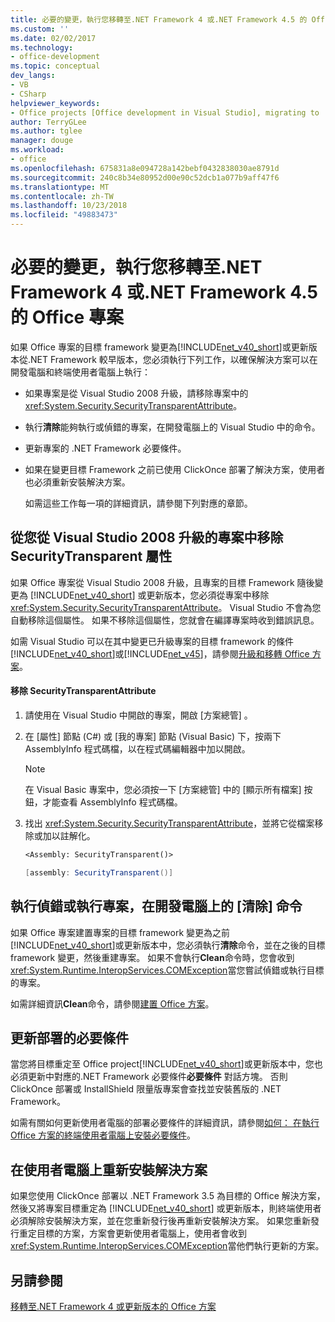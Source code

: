 ```yaml
---
title: 必要的變更，執行您移轉至.NET Framework 4 或.NET Framework 4.5 的 Office 專案
ms.custom: ''
ms.date: 02/02/2017
ms.technology:
- office-development
ms.topic: conceptual
dev_langs:
- VB
- CSharp
helpviewer_keywords:
- Office projects [Office development in Visual Studio], migrating to .NET Framework 4
author: TerryGLee
ms.author: tglee
manager: douge
ms.workload:
- office
ms.openlocfilehash: 675831a8e094728a142bebf0432838030ae8791d
ms.sourcegitcommit: 240c8b34e80952d00e90c52dcb1a077b9aff47f6
ms.translationtype: MT
ms.contentlocale: zh-TW
ms.lasthandoff: 10/23/2018
ms.locfileid: "49883473"
---
```

# <a name="required-changes-to-run-office-projects-that-you-migrate-to-the-net-framework-4-or-the-net-framework-45"></a>必要的變更，執行您移轉至.NET Framework 4 或.NET Framework 4.5 的 Office 專案
  如果 Office 專案的目標 framework 變更為[!INCLUDE[net_v40_short](../sharepoint/includes/net-v40-short-md.md)]或更新版本從.NET Framework 較早版本，您必須執行下列工作，以確保解決方案可以在開發電腦和終端使用者電腦上執行：  
  
- 如果專案是從 Visual Studio 2008 升級，請移除專案中的 <xref:System.Security.SecurityTransparentAttribute>。  
  
- 執行**清除**能夠執行或偵錯的專案，在開發電腦上的 Visual Studio 中的命令。  
  
- 更新專案的 .NET Framework 必要條件。  
  
- 如果在變更目標 Framework 之前已使用 ClickOnce 部署了解決方案，使用者也必須重新安裝解決方案。  
  
  如需這些工作每一項的詳細資訊，請參閱下列對應的章節。  
  
## <a name="remove-the-securitytransparent-attribute-from-projects-that-you-upgrade-from-visual-studio-2008"></a>從您從 Visual Studio 2008 升級的專案中移除 SecurityTransparent 屬性  
 如果 Office 專案從 Visual Studio 2008 升級，且專案的目標 Framework 隨後變更為 [!INCLUDE[net_v40_short](../sharepoint/includes/net-v40-short-md.md)] 或更新版本，您必須從專案中移除 <xref:System.Security.SecurityTransparentAttribute>。 Visual Studio 不會為您自動移除這個屬性。 如果不移除這個屬性，您就會在編譯專案時收到錯誤訊息。  
  
 如需 Visual Studio 可以在其中變更已升級專案的目標 framework 的條件[!INCLUDE[net_v40_short](../sharepoint/includes/net-v40-short-md.md)]或[!INCLUDE[net_v45](../vsto/includes/net-v45-md.md)]，請參閱[升級和移轉 Office 方案](../vsto/upgrading-and-migrating-office-solutions.md)。  
  
#### <a name="to-remove-the-securitytransparentattribute"></a>移除 SecurityTransparentAttribute  
  
1.  請使用在 Visual Studio 中開啟的專案，開啟 [方案總管] 。  
  
2.  在 [屬性]  節點 (C#) 或 [我的專案]  節點 (Visual Basic) 下，按兩下 AssemblyInfo 程式碼檔，以在程式碼編輯器中加以開啟。  
  
    > [!NOTE]  
    >  在 Visual Basic 專案中，您必須按一下 [方案總管]  中的 [顯示所有檔案]  按鈕，才能查看 AssemblyInfo 程式碼檔。  
  
3.  找出 <xref:System.Security.SecurityTransparentAttribute>，並將它從檔案移除或加以註解化。  
  
    ```vb  
    <Assembly: SecurityTransparent()>  
    ```  
  
    ```csharp  
    [assembly: SecurityTransparent()]  
    ```  
  
## <a name="perform-the-clean-command-to-debug-or-run-a-project-on-the-development-computer"></a>執行偵錯或執行專案，在開發電腦上的 [清除] 命令  
 如果 Office 專案建置專案的目標 framework 變更為之前[!INCLUDE[net_v40_short](../sharepoint/includes/net-v40-short-md.md)]或更新版本中，您必須執行**清除**命令，並在之後的目標 framework 變更，然後重建專案。 如果不會執行**Clean**命令時，您會收到<xref:System.Runtime.InteropServices.COMException>當您嘗試偵錯或執行目標的專案。  
  
 如需詳細資訊**Clean**命令，請參閱[建置 Office 方案](../vsto/building-office-solutions.md)。  
  
## <a name="update-the-prerequisites-for-deployment"></a>更新部署的必要條件  
 當您將目標重定至 Office project[!INCLUDE[net_v40_short](../sharepoint/includes/net-v40-short-md.md)]或更新版本中，您也必須更新中對應的.NET Framework 必要條件**必要條件** 對話方塊。 否則 ClickOnce 部署或 InstallShield 限量版專案會查找並安裝舊版的 .NET Framework。  
  
 如需有關如何更新使用者電腦的部署必要條件的詳細資訊，請參閱[如何： 在執行 Office 方案的終端使用者電腦上安裝必要條件](http://msdn.microsoft.com/74dd2c52-838f-4abf-b2b4-4d7b0c2a0a98)。  
  
## <a name="reinstall-solutions-on-end-user-computers"></a>在使用者電腦上重新安裝解決方案  
 如果您使用 ClickOnce 部署以 .NET Framework 3.5 為目標的 Office 解決方案，然後又將專案目標重定為 [!INCLUDE[net_v40_short](../sharepoint/includes/net-v40-short-md.md)] 或更新版本，則終端使用者必須解除安裝解決方案，並在您重新發行後再重新安裝解決方案。 如果您重新發行重定目標的方案，方案會更新使用者電腦上，使用者會收到<xref:System.Runtime.InteropServices.COMException>當他們執行更新的方案。  
  
## <a name="see-also"></a>另請參閱  
 [移轉至.NET Framework 4 或更新版本的 Office 方案](../vsto/migrating-office-solutions-to-the-dotnet-framework-4-or-later.md)  
  
  